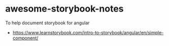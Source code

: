 # awesome-storybook-notes

To help document storybook for angular

- https://www.learnstorybook.com/intro-to-storybook/angular/en/simple-component/

